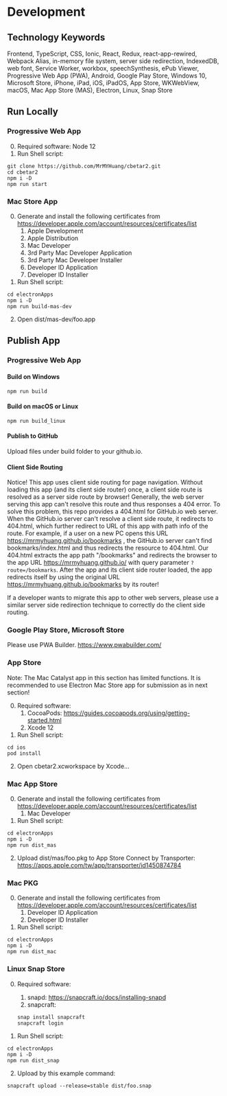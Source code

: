 # Development

## Technology Keywords
Frontend, TypeScript, CSS, Ionic, React, Redux, react-app-rewired, Webpack Alias, in-memory file system, server side redirection, IndexedDB, web font, Service Worker, workbox, speechSynthesis, ePub Viewer, Progressive Web App (PWA), Android, Google Play Store, Windows 10, Microsoft Store, iPhone, iPad, iOS, iPadOS, App Store, WKWebView, macOS, Mac App Store (MAS), Electron, Linux, Snap Store

## Run Locally
### Progressive Web App
0. Required software: Node 12
1. Run Shell script:
```
git clone https://github.com/MrMYHuang/cbetar2.git
cd cbetar2
npm i -D
npm run start
```

### Mac Store App
0. Generate and install the following certificates from https://developer.apple.com/account/resources/certificates/list
   1. Apple Development
   2. Apple Distribution
   3. Mac Developer
   4. 3rd Party Mac Developer Application
   5. 3rd Party Mac Developer Installer
   6. Developer ID Application
   7. Developer ID Installer
1. Run Shell script:
```
cd electronApps
npm i -D
npm run build-mas-dev
```
2. Open dist/mas-dev/foo.app

## Publish App
### Progressive Web App
#### Build on Windows
```
npm run build
```
#### Build on macOS or Linux
```
npm run build_linux
```
#### Publish to GitHub
Upload files under build folder to your github.io.

#### Client Side Routing
Notice! This app uses client side routing for page navigation. Without loading this app (and its client side router) once, a client side route is resolved as a server side route by browser! Generally, the web server serving this app can't resolve this route and thus responses a 404 error. To solve this problem, this repo provides a 404.html for GitHub.io web server. When the GitHub.io server can't resolve a client side route, it redirects to 404.html, which further redirect to URL of this app with path info of the route. For example, if a user on a new PC opens this URL
https://mrmyhuang.github.io/bookmarks
, the GitHub.io server can't find bookmarks/index.html and thus redirects the resource to 404.html. Our 404.html extracts the app path "/bookmarks" and redirects the browser to the app URL https://mrmyhuang.github.io/ with query parameter `?route=/bookmarks`. After the app and its client side router loaded, the app redirects itself by using the original URL https://mrmyhuang.github.io/bookmarks by its router!

If a developer wants to migrate this app to other web servers, please use a similar server side redirection technique to correctly do the client side routing.

### Google Play Store, Microsoft Store
Please use PWA Builder.
https://www.pwabuilder.com/

### App Store
Note: The Mac Catalyst app in this section has limited functions. It is recommended to use Electron Mac Store app for submission as in next section!

0. Required software:
    1. CocoaPods: https://guides.cocoapods.org/using/getting-started.html
    2. Xcode 12
1. Run Shell script:
```
cd ios
pod install
```
2. Open cbetar2.xcworkspace by Xcode...

### Mac App Store
0. Generate and install the following certificates from https://developer.apple.com/account/resources/certificates/list
   1. Mac Developer
1. Run Shell script:
```
cd electronApps
npm i -D
npm run dist_mas
```
2. Upload dist/mas/foo.pkg to App Store Connect by Transporter:
https://apps.apple.com/tw/app/transporter/id1450874784

### Mac PKG
0. Generate and install the following certificates from https://developer.apple.com/account/resources/certificates/list
   1. Developer ID Application
   2. Developer ID Installer
1. Run Shell script:
```
cd electronApps
npm i -D
npm run dist_mac
```

### Linux Snap Store
0. Required software:
    1. snapd: https://snapcraft.io/docs/installing-snapd
    2. snapcraft:
    ```
    snap install snapcraft
    snapcraft login
    ```

1. Run Shell script:
```
cd electronApps
npm i -D
npm run dist_snap
```
2. Upload by this example command:
```
snapcraft upload --release=stable dist/foo.snap
```